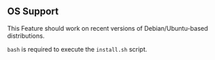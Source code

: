 ## OS Support

This Feature should work on recent versions of Debian/Ubuntu-based distributions.

`bash` is required to execute the `install.sh` script.
